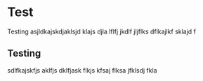 # Test

Testing asjldkajskdjaklsjd klajs djla lflfj jkdlf jljflks dflkajlkf sklajd f

## Testing

sdlfkajskfjs aklfjs dklfjask flkjs kfsaj flksa jfklsdj fkla 

